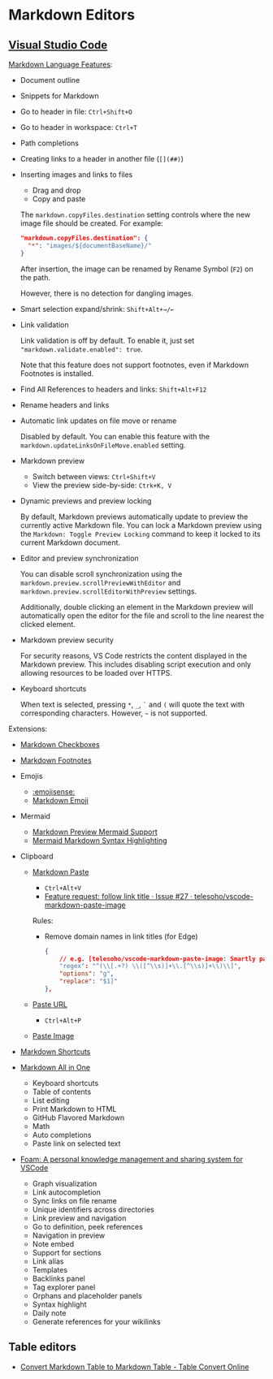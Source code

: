 # Markdown Editors
## [Visual Studio Code](https://github.com/Chaoses-Ib/SoftwareDevelopment#integrated-development-environments)
[Markdown Language Features](https://code.visualstudio.com/docs/languages/markdown):
- Document outline

- Snippets for Markdown

- Go to header in file: `Ctrl+Shift+O`

- Go to header in workspace: `Ctrl+T`

- Path completions

- Creating links to a header in another file (`[](##)`)

- Inserting images and links to files
  - Drag and drop
  - Copy and paste

  The `markdown.copyFiles.destination` setting controls where the new image file should be created. For example:
  ```json
  "markdown.copyFiles.destination": {
    "*": "images/${documentBaseName}/"
  }
  ```
  After insertion, the image can be renamed by Rename Symbol (`F2`) on the path.

  However, there is no detection for dangling images.

- Smart selection expand/shrink: `Shift+Alt+→/←`

- Link validation

  Link validation is off by default. To enable it, just set `"markdown.validate.enabled": true`.

  Note that this feature does not support footnotes, even if Markdown Footnotes is installed.

- Find All References to headers and links: `Shift+Alt+F12`

- Rename headers and links

- Automatic link updates on file move or rename
  
  Disabled by default. You can enable this feature with the `markdown.updateLinksOnFileMove.enabled` setting.

- Markdown preview
  - Switch between views: `Ctrl+Shift+V`
  - View the preview side-by-side: `Ctrk+K, V`

- Dynamic previews and preview locking

  By default, Markdown previews automatically update to preview the currently active Markdown file. You can lock a Markdown preview using the `Markdown: Toggle Preview Locking` command to keep it locked to its current Markdown document.

- Editor and preview synchronization

  You can disable scroll synchronization using the `markdown.preview.scrollPreviewWithEditor` and `markdown.preview.scrollEditorWithPreview` settings.

  Additionally, double clicking an element in the Markdown preview will automatically open the editor for the file and scroll to the line nearest the clicked element.

- Markdown preview security

  For security reasons, VS Code restricts the content displayed in the Markdown preview. This includes disabling script execution and only allowing resources to be loaded over HTTPS.

- Keyboard shortcuts

  When text is selected, pressing `*`, `_`, <code>\`</code> and `(` will quote the text with corresponding characters. However, `~` is not supported.

Extensions:
- [Markdown Checkboxes](https://github.com/mjbvz/vscode-markdown-checkboxes)

- [Markdown Footnotes](https://github.com/mjbvz/vscode-markdown-footnotes)

- Emojis
  - [:emojisense:](https://github.com/mattbierner/vscode-emojisense)
  - [Markdown Emoji](https://github.com/mjbvz/vscode-markdown-emoji)

- Mermaid
  - [Markdown Preview Mermaid Support](https://github.com/mjbvz/vscode-markdown-mermaid)
  - [Mermaid Markdown Syntax Highlighting](https://github.com/bpruitt-goddard/vscode-mermaid-syntax-highlight)

- Clipboard
  - [Markdown Paste](https://github.com/telesoho/vscode-markdown-paste-image)
    - `Ctrl+Alt+V`
    - [Feature request: follow link title · Issue #27 · telesoho/vscode-markdown-paste-image](https://github.com/telesoho/vscode-markdown-paste-image/issues/27)

    Rules:
    - Remove domain names in link titles (for Edge)

      ```json
      {
          // e.g. [telesoho/vscode-markdown-paste-image: Smartly paste for Markdown. (github.com)](https://github.com/telesoho/vscode-markdown-paste-image)
          "regex": "^(\\[.+?) \\([^\\s)]+\\.[^\\s)]+\\)\\]",
          "options": "g",
          "replace": "$1]"
      },
      ```

  - [Paste URL](https://github.com/kukushi/PasteURL)
    - `Ctrl+Alt+P`

  - [Paste Image](https://github.com/mushanshitiancai/vscode-paste-image)

- [Markdown Shortcuts](https://github.com/mdickin/vscode-markdown-shortcuts)

- [Markdown All in One](https://github.com/yzhang-gh/vscode-markdown)
  - Keyboard shortcuts
  - Table of contents
  - List editing
  - Print Markdown to HTML
  - GitHub Flavored Markdown
  - Math
  - Auto completions
  - Paste link on selected text

- [Foam: A personal knowledge management and sharing system for VSCode](https://github.com/foambubble/foam)
  - Graph visualization
  - Link autocompletion
  - Sync links on file rename
  - Unique identifiers across directories
  - Link preview and navigation
  - Go to definition, peek references
  - Navigation in preview
  - Note embed
  - Support for sections
  - Link alias
  - Templates
  - Backlinks panel
  - Tag explorer panel
  - Orphans and placeholder panels
  - Syntax highlight
  - Daily note
  - Generate references for your wikilinks

## Table editors
- [Convert Markdown Table to Markdown Table - Table Convert Online](https://tableconvert.com/markdown-to-markdown)
